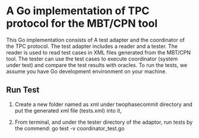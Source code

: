 # A Go implementation of TPC protocol for the MBT/CPN tool

This Go implementation consists of A test adapter and the coordinator of the TPC protocol.
The test adapter includes a reader and a tester.
The reader is used to read test cases in XML files generated from the MBT/CPN tool.
The tester can use the test cases to execute coordinator (system under test) and compare the test results with oracles.
To run the tests, we assume you have Go development environment on your machine. 

## Run Test
1. Create a new folder named as xml under twophasecommit directory and put the generated xml file (tests.xml) into it,

2. From terminal, and under the tester directory of the adaptor, run tests by the commend: go test -v coordinator_test.go  